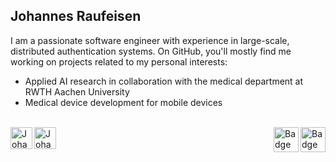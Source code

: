 ## Johannes Raufeisen

I am a passionate software engineer with experience in large-scale, distributed authentication systems.
On GitHub, you'll mostly find me working on projects related to my personal interests:
* Applied AI research in collaboration with the medical department at RWTH Aachen University
* Medical device development for mobile devices

<br>

<a href="https://www.linkedin.com/in/johannes-raufeisen" target="_blank" rel="nofollow">
  <img align="left" alt="Johannes' Linkdein" width="35px" src="https://user-images.githubusercontent.com/3852580/200176467-15f2d5f7-3074-4250-a4b7-bd819b0ac91c.png" />
</a>
<a href="https://stackoverflow.com/users/2641242/jora" target="_blank" rel="nofollow">
  <img align="left" alt="Johannes' Stackoverflow" width="35px" src="https://user-images.githubusercontent.com/3852580/200176343-23b9fdf0-c113-4d8f-b89a-f9ac2646a310.svg" />
</a>
<a href="https://www.credly.com/badges/6bf476e6-fb49-4652-b441-a40eca36e2a8/public_url" target="_blank" rel="nofollow">
  <img align="right" alt="Badge" width="40px" src="https://images.credly.com/size/680x680/images/c9ed294b-f8ac-48fa-a8c3-96dab1f110f2/image.png" />
</a>
<a href="https://www.credly.com/badges/6d086531-f1fa-4d93-8a16-83c91ba5ebe3/public_url" target="_blank" rel="nofollow">
  <img align="right" alt="Badge" width="40px" src="https://images.credly.com/size/680x680/images/024d0122-724d-4c5a-bd83-cfe3c4b7a073/image.png" />
</a>

